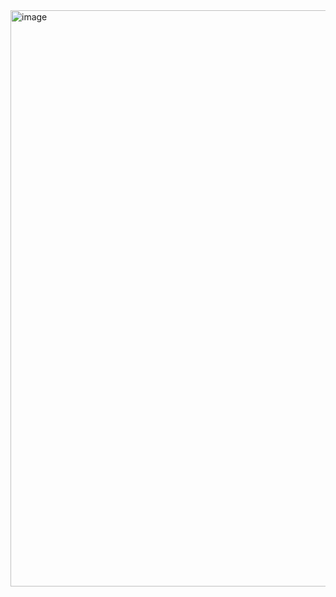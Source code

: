 <img width="922" alt="image" src="https://github.com/user-attachments/assets/75f5b70f-9b23-4b37-ab58-2c91f8d8855a">
